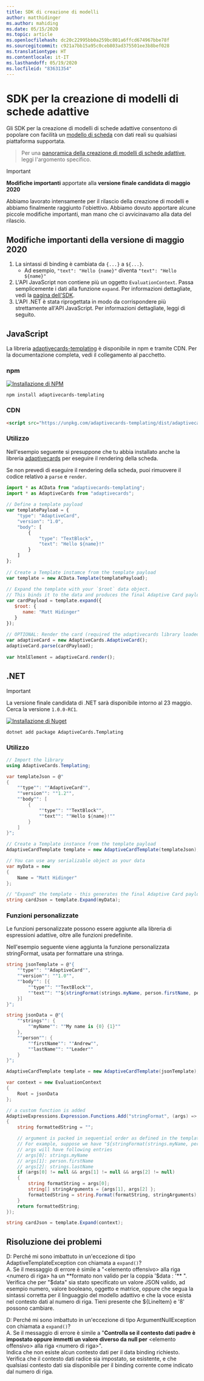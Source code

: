 ```yaml
---
title: SDK di creazione di modelli
author: matthidinger
ms.author: mahiding
ms.date: 05/15/2020
ms.topic: article
ms.openlocfilehash: dc20c22995bb0a259bc801a6ffcd674967bbe78f
ms.sourcegitcommit: c921a7bb15a95c0ceb803ad375501ee3b8bef028
ms.translationtype: HT
ms.contentlocale: it-IT
ms.lasthandoff: 05/19/2020
ms.locfileid: "83631354"
---
```

# <a name="adaptive-card-templating-sdks"></a>SDK per la creazione di modelli di schede adattive

Gli SDK per la creazione di modelli di schede adattive consentono di popolare con facilità un [modello di scheda](language.md) con dati reali su qualsiasi piattaforma supportata.

> Per una [panoramica della creazione di modelli di schede adattive](index.md), leggi l'argomento specifico.

> [!IMPORTANT] 
> 
> **Modifiche importanti** apportate alla **versione finale candidata di maggio 2020**
>
> Abbiamo lavorato intensamente per il rilascio della creazione di modelli e abbiamo finalmente raggiunto l'obiettivo. Abbiamo dovuto apportare alcune piccole modifiche importanti, man mano che ci avvicinavamo alla data del rilascio.

## <a name="breaking-changes-as-of-may-2020"></a>Modifiche importanti della versione di maggio 2020

1. La sintassi di binding è cambiata da `{...}` a `${...}`. 
    * Ad esempio, `"text": "Hello {name}"` diventa `"text": "Hello ${name}"`
2. L'API JavaScript non contiene più un oggetto `EvaluationContext`. Passa semplicemente i dati alla funzione `expand`. Per informazioni dettagliate, vedi la [pagina dell'SDK](sdk.md).
3. L'API .NET è stata riprogettata in modo da corrispondere più strettamente all'API JavaScript. Per informazioni dettagliate, leggi di seguito.

## <a name="javascript"></a>JavaScript

La libreria [adaptivecards-templating](https://www.npmjs.com/package/adaptivecards-templating) è disponibile in npm e tramite CDN. Per la documentazione completa, vedi il collegamento al pacchetto.

### <a name="npm"></a>npm

[![Installazione di NPM](https://img.shields.io/npm/v/adaptivecards-templating.svg)](https://www.npmjs.com/package/adaptivecards-templating)

```console
npm install adaptivecards-templating
```

### <a name="cdn"></a>CDN

```html
<script src="https://unpkg.com/adaptivecards-templating/dist/adaptivecards-templating.min.js"></script>
``` 


### <a name="usage"></a>Utilizzo

Nell'esempio seguente si presuppone che tu abbia installato anche la libreria [adaptivecards](https://www.npmjs.com/package/adaptivecards) per eseguire il rendering della scheda. 

Se non prevedi di eseguire il rendering della scheda, puoi rimuovere il codice relativo a `parse` e `render`. 

```js
import * as ACData from "adaptivecards-templating";
import * as AdaptiveCards from "adaptivecards";
 
// Define a template payload
var templatePayload = {
    "type": "AdaptiveCard",
    "version": "1.0",
    "body": [
        {
            "type": "TextBlock",
            "text": "Hello ${name}!"
        }
    ]
};
 
// Create a Template instamce from the template payload
var template = new ACData.Template(templatePayload);
 
// Expand the template with your `$root` data object.
// This binds it to the data and produces the final Adaptive Card payload
var cardPayload = template.expand({
   $root: {
      name: "Matt Hidinger"
   }
});
 
// OPTIONAL: Render the card (required the adaptivecards library loaded)
var adaptiveCard = new AdaptiveCards.AdaptiveCard();
adaptiveCard.parse(cardPayload);
 
var htmlElement = adaptiveCard.render();
```

## <a name="net"></a>.NET 

> [!IMPORTANT] 
> 
> La versione finale candidata di .NET sarà disponibile intorno al 23 maggio. Cerca la versione `1.0.0-RC1`.
>

[![Installazione di Nuget](https://img.shields.io/nuget/vpre/AdaptiveCards.Templating.svg)](https://www.nuget.org/packages/AdaptiveCards.Templating)

```console
dotnet add package AdaptiveCards.Templating
```

### <a name="usage"></a>Utilizzo

```cs
// Import the library 
using AdaptiveCards.Templating;
```

```cs
var templateJson = @"
{
    ""type"": ""AdaptiveCard"",
    ""version"": ""1.2"",
    ""body"": [
        {
            ""type"": ""TextBlock"",
            ""text"": ""Hello ${name}!""
        }
    ]
}";

// Create a Template instance from the template payload
AdaptiveCardTemplate template = new AdaptiveCardTemplate(templateJson);

// You can use any serializable object as your data
var myData = new
{
    Name = "Matt Hidinger"
};

// "Expand" the template - this generates the final Adaptive Card payload
string cardJson = template.Expand(myData);
```

### <a name="custom-functions"></a>Funzioni personalizzate

Le funzioni personalizzate possono essere aggiunte alla libreria di espressioni adattive, oltre alle funzioni predefinite.

Nell'esempio seguente viene aggiunta la funzione personalizzata stringFormat, usata per formattare una stringa.
```cs
string jsonTemplate = @"{
    ""type"": ""AdaptiveCard"",
    ""version"": ""1.0"",
    ""body"": [{
        ""type"": ""TextBlock"",
        ""text"": ""${stringFormat(strings.myName, person.firstName, person.lastName)}""
    }]
}";

string jsonData = @"{
    ""strings"": {
        ""myName"": ""My name is {0} {1}""
    },
    ""person"": {
        ""firstName"": ""Andrew"",
        ""lastName"": ""Leader""
    }
}";

AdaptiveCardTemplate template = new AdaptiveCardTemplate(jsonTemplate);

var context = new EvaluationContext
{
    Root = jsonData
};

// a custom function is added
AdaptiveExpressions.Expression.Functions.Add("stringFormat", (args) =>
{
    string formattedString = "";

    // argument is packed in sequential order as defined in the template
    // For example, suppose we have "${stringFormat(strings.myName, person.firstName, person.lastName)}"
    // args will have following entries
    // args[0]: strings.myName
    // args[1]: person.firstName
    // args[2]: strings.lastName
    if (args[0] != null && args[1] != null && args[2] != null) 
    {
        string formatString = args[0];
        string[] stringArguments = {args[1], args[2] };
        formattedString = string.Format(formatString, stringArguments);
    }
    return formattedString;
});

string cardJson = template.Expand(context);
```

## <a name="troubleshooting"></a>Risoluzione dei problemi
D: Perché mi sono imbattuto in un'eccezione di tipo AdaptiveTemplateException con chiamata a ```expand()```?   
A. Se il messaggio di errore è simile a "\<elemento offensivo> alla riga \<numero di riga> ha un **formato non valido per la coppia '$data : '** ".   
Verifica che per "$data" sia stato specificato un valore JSON valido, ad esempio numero, valore booleano, oggetto e matrice, oppure che segua la sintassi corretta per il linguaggio del modello adattivo e che la voce esista nel contesto dati al numero di riga. Tieni presente che ${LineItem} e '8' possono cambiare.

D: Perché mi sono imbattuto in un'eccezione di tipo ArgumentNullException con chiamata a ```expand()```?   
A. Se il messaggio di errore è simile a "**Controlla se il contesto dati padre è impostato oppure immetti un valore diverso da null per** \<elemento offensivo> alla riga \<numero di riga>".   
Indica che non esiste alcun contesto dati per il data binding richiesto. Verifica che il contesto dati radice sia impostato, se esistente, e che qualsiasi contesto dati sia disponibile per il binding corrente come indicato dal numero di riga.
